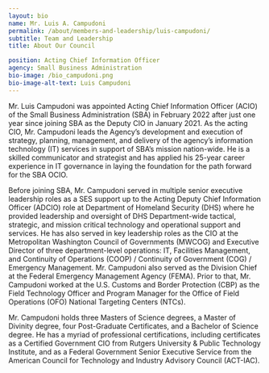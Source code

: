 ```yaml
---
layout: bio
name: Mr. Luis A. Campudoni
permalink: /about/members-and-leadership/luis-campudoni/
subtitle: Team and Leadership
title: About Our Council

position: Acting Chief Information Officer
agency: Small Business Administration
bio-image: /bio_campudoni.png
bio-image-alt-text: Luis Campudoni
---
```


Mr. Luis Campudoni was appointed Acting Chief Information Officer (ACIO) of the Small Business Administration (SBA) in February 2022 after just one year since joining SBA as the Deputy CIO in January 2021. As the acting CIO, Mr. Campudoni leads the Agency’s development and execution of strategy, planning, management, and delivery of the agency’s information technology (IT) services in support of SBA’s mission nation-wide. He is a skilled communicator and strategist and has applied his 25-year career experience in IT governance in laying the foundation for the path forward for the SBA OCIO.

Before joining SBA, Mr. Campudoni served in multiple senior executive leadership roles as a SES support up to the Acting Deputy Chief Information Officer (ADCIO) role at Department of Homeland Security (DHS) where he provided leadership and oversight of DHS Department-wide tactical, strategic, and mission critical technology and operational support and services. He has also served in key leadership roles as the CIO at the Metropolitan Washington Council of Governments (MWCOG) and Executive Director of three department-level operations: IT, Facilities Management, and Continuity of Operations (COOP) / Continuity of Government (COG) / Emergency Management. Mr. Campudoni also served as the  Division Chief at the Federal Emergency Management Agency (FEMA). Prior to that, Mr. Campudoni worked at the U.S. Customs and Border Protection (CBP) as the Field Technology Officer and Program Manager for the Office of Field Operations (OFO) National Targeting Centers (NTCs).

Mr. Campudoni holds three Masters of Science degrees, a Master of Divinity degree, four Post-Graduate Certificates, and a Bachelor of Science degree. He has a myriad of professional certifications, including certificates as a Certified Government CIO from Rutgers University & Public Technology Institute, and as a Federal Government Senior Executive Service from the American Council for Technology and Industry Advisory Council (ACT-IAC). 

 
